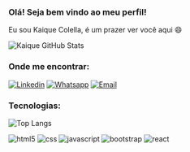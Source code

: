 <h3>Olá! Seja bem vindo ao meu perfil!</h3>
<p>Eu sou Kaique Colella, é um prazer ver você aqui 😄</p>

![Kaique GitHub Stats](https://github-readme-stats.vercel.app/api?username=kaiquecolella&show_icons=true&theme=dracula)


<h3>Onde me encontrar:</h3>

[![Linkedin](https://img.shields.io/badge/LinkedIn-0077B5?style=for-the-badge&logo=linkedin&logoColor=white)](https://www.linkedin.com/in/contatocolella/)
[![Whatsapp](https://img.shields.io/badge/WhatsApp-25D366?style=for-the-badge&logo=whatsapp&logoColor=white)](https://wa.me/55011971537088)
[![Email](https://img.shields.io/badge/Microsoft_Outlook-0078D4?style=for-the-badge&logo=microsoft-outlook&logoColor=white)](mailto:kaique.vilaprudente@hotmail.com)

<h3>Tecnologias:</h3>

![Top Langs](https://github-readme-stats.vercel.app/api/top-langs/?username=kaiquecolella&langs_count=8)

<div style="display: inline_blick">
<img alt="html5" src="https://img.shields.io/badge/HTML5-E34F26?style=for-the-badge&logo=html5&logoColor=white"/>
<img alt="css" src="https://img.shields.io/badge/CSS3-1572B6?style=for-the-badge&logo=css3&logoColor=white"/>
<img alt="javascript" src="https://img.shields.io/badge/JavaScript-F7DF1E?style=for-the-badge&logo=javascript&logoColor=black"/>
<img alt="bootstrap" src="https://img.shields.io/badge/Bootstrap-563D7C?style=for-the-badge&logo=bootstrap&logoColor=white"/>
<img alt="react" src="https://img.shields.io/badge/React-20232A?style=for-the-badge&logo=react&logoColor=61DAFB"/>
</div>
